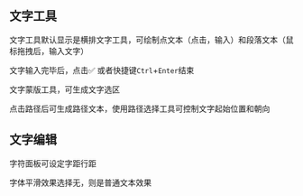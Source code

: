 ## 文字工具

文字工具默认显示是横排文字工具，可绘制点文本（点击，输入）和段落文本（鼠标拖拽后，输入文字）

文字输入完毕后，点击✅ 或者快捷键`Ctrl`+`Enter`结束

文字蒙版工具，可生成文字选区

点击路径后可生成路径文本，使用路径选择工具可控制文字起始位置和朝向

## 文字编辑

字符面板可设定字距行距

字体平滑效果选择无，则是普通文本效果